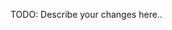 TODO: Describe your changes here..

<!-- Contributor Checklist

1. Give your pull request a descriptive title
2. Describe your changes in detail at the top of this text box
3. List anything you still need some help with or things that are still TODO
4. Check that your images are allowed to be re-hosted by the GTN!
5. Not ready for review yet? Make it a **Draft** pull request
   - Once you are done making changes, choose **Ready for Review**
   - Then the automated tests will run and we will know to review and merge it

-->
